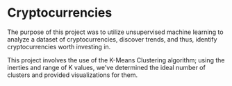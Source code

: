 # Cryptocurrencies

The purpose of this project was to utilize unsupervised machine learning to analyze a dataset of cryptocurrencies, discover trends, and thus, identify cryptocurrencies worth investing in.

This project involves the use of the K-Means Clustering algorithm; using the inerties and range of K values, we've determined the ideal number of clusters and provided visualizations for them.
